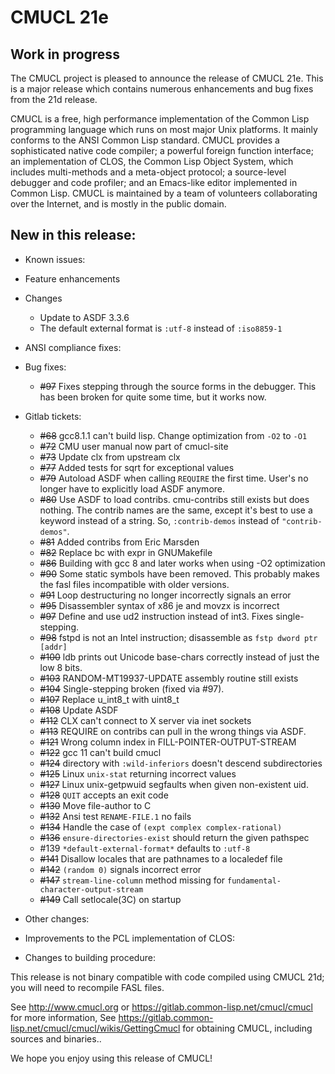 # CMUCL 21e

## Work in progress

The CMUCL project is pleased to announce the release of CMUCL 21e.
This is a major release which contains numerous enhancements and bug
fixes from the 21d release.

CMUCL is a free, high performance implementation of the Common Lisp
programming language which runs on most major Unix platforms. It
mainly conforms to the ANSI Common Lisp standard. CMUCL provides a
sophisticated native code compiler; a powerful foreign function
interface; an implementation of CLOS, the Common Lisp Object System,
which includes multi-methods and a meta-object protocol; a
source-level debugger and code profiler; and an Emacs-like editor
implemented in Common Lisp. CMUCL is maintained by a team of
volunteers collaborating over the Internet, and is mostly in the
public domain.

## New in this release:
  * Known issues:
  * Feature enhancements
  * Changes
    * Update to ASDF 3.3.6
    * The default external format is `:utf-8` instead of `:iso8859-1`
  * ANSI compliance fixes:
  * Bug fixes:
    * ~~#97~~ Fixes stepping through the source forms in the debugger.  This has been broken for quite some time, but it works now.

  * Gitlab tickets:
    * ~~#68~~ gcc8.1.1 can't build lisp.  Change optimization from `-O2` to `-O1`
    * ~~#72~~ CMU user manual now part of cmucl-site
    * ~~#73~~ Update clx from upstream clx
    * ~~#77~~ Added tests for sqrt for exceptional values
    * ~~#79~~ Autoload ASDF when calling `REQUIRE` the first time.  User's no longer have to explicitly load ASDF anymore.
    * ~~#80~~ Use ASDF to load contribs.  cmu-contribs still exists but does nothing.  The contrib names are the same, except it's best to use a keyword instead of a string.  So, `:contrib-demos` instead of `"contrib-demos"`.
    * ~~#81~~ Added contribs from Eric Marsden
    * ~~#82~~ Replace bc with expr in GNUMakefile
    * ~~#86~~ Building with gcc 8 and later works when using -O2 optimization
    * ~~#90~~ Some static symbols have been removed.  This probably makes the fasl files incompatible with older versions.
    * ~~#91~~ Loop destructuring no longer incorrectly signals an error
    * ~~#95~~ Disassembler syntax of x86 je and movzx is incorrect
    * ~~#97~~ Define and use ud2 instruction instead of int3.  Fixes single-stepping.
    * ~~#98~~ fstpd is not an Intel instruction; disassemble as `fstp dword ptr [addr]`
    * ~~#100~~ ldb prints out Unicode base-chars correctly instead of just the low 8 bits.
    * ~~#103~~ RANDOM-MT19937-UPDATE assembly routine still exists
    * ~~#104~~ Single-stepping broken (fixed via #97).
    * ~~#107~~ Replace u_int8_t with uint8_t
    * ~~#108~~ Update ASDF
    * ~~#112~~ CLX can't connect to X server via inet sockets
    * ~~#113~~ REQUIRE on contribs can pull in the wrong things via ASDF.
    * ~~#121~~ Wrong column index in FILL-POINTER-OUTPUT-STREAM
    * ~~#122~~ gcc 11 can't build cmucl
    * ~~#124~~ directory with `:wild-inferiors` doesn't descend subdirectories 
    * ~~#125~~ Linux `unix-stat` returning incorrect values
    * ~~#127~~ Linux unix-getpwuid segfaults when given non-existent uid.
    * ~~#128~~ `QUIT` accepts an exit code
    * ~~#130~~ Move file-author to C 
    * ~~#132~~ Ansi test `RENAME-FILE.1` no fails
    * ~~#134~~ Handle the case of `(expt complex complex-rational)`
    * ~~#136~~ `ensure-directories-exist` should return the given pathspec
    * #139 `*default-external-format*` defaults to `:utf-8`
    * ~~#141~~ Disallow locales that are pathnames to a localedef file
    * ~~#142~~ `(random 0)` signals incorrect error
    * ~~#147~~ `stream-line-column` method missing for `fundamental-character-output-stream`
    * ~~#149~~ Call setlocale(3C) on startup
  * Other changes:
  * Improvements to the PCL implementation of CLOS:
  * Changes to building procedure:

This release is not binary compatible with code compiled using CMUCL
21d; you will need to recompile FASL files.

See http://www.cmucl.org or
https://gitlab.common-lisp.net/cmucl/cmucl for more information,
See
https://gitlab.common-lisp.net/cmucl/cmucl/wikis/GettingCmucl
for obtaining CMUCL, including sources and binaries..


We hope you enjoy using this release of CMUCL!
